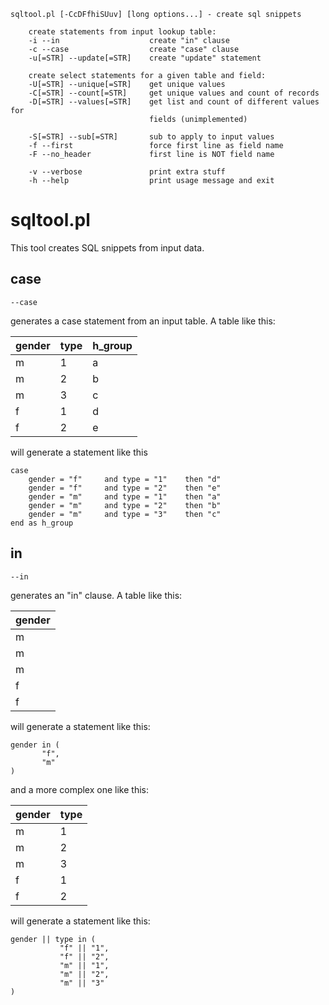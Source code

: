     sqltool.pl [-CcDFfhiSUuv] [long options...] - create sql snippets
    	                         
    	create statements from input lookup table:
    	-i --in                    create "in" clause
    	-c --case                  create "case" clause
    	-u[=STR] --update[=STR]    create "update" statement
    	                         
    	create select statements for a given table and field:
    	-U[=STR] --unique[=STR]    get unique values
    	-C[=STR] --count[=STR]     get unique values and count of records
    	-D[=STR] --values[=STR]    get list and count of different values for
    	                           fields (unimplemented)
    	                         
    	-S[=STR] --sub[=STR]       sub to apply to input values
    	-f --first                 force first line as field name
    	-F --no_header             first line is NOT field name
    	                         
    	-v --verbose               print extra stuff
    	-h --help                  print usage message and exit

# sqltool.pl

This tool creates SQL snippets from input data.

## case

    --case

generates a case statement from an input table. A table like this:

| gender | type | h_group |
|--------|------|---------|
| m      | 1    | a       |
| m      | 2    | b       |
| m      | 3    | c       |
| f      | 1    | d       |
| f      | 2    | e       |

will generate a statement like this

    case
	    gender = "f"     and type = "1"    then "d"
	    gender = "f"     and type = "2"    then "e"
	    gender = "m"     and type = "1"    then "a"
	    gender = "m"     and type = "2"    then "b"
	    gender = "m"     and type = "3"    then "c"
    end as h_group

## in

    --in

generates an "in" clause. A table like this:

| gender |
|--------|
| m      |
| m      |
| m      |
| f      |
| f      |

will generate a statement like this:

    gender in (
	       "f",
	       "m"
    )

and a more complex one like this:

| gender | type |
|--------|------|
| m      | 1    |
| m      | 2    |
| m      | 3    |
| f      | 1    |
| f      | 2    |
    
will generate a statement like this:

    gender || type in (
		       "f" || "1",
		       "f" || "2",
		       "m" || "1",
		       "m" || "2",
		       "m" || "3"
    )
    
